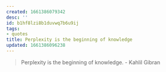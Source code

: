 ```yaml
---
created: 1661386079342
desc: ''
id: b1hf8lzi8b1duvwq7b6u9ij
tags:
- quotes
title: Perplexity is the beginning of knowledge
updated: 1661386096238
---
```

   
> Perplexity is the beginning of knowledge. - Kahlil Gibran